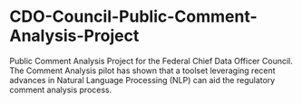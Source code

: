 # CDO-Council-Public-Comment-Analysis-Project
Public Comment Analysis Project for the Federal Chief Data Officer Council. The Comment Analysis pilot has shown that a toolset leveraging recent advances in Natural Language Processing (NLP) can aid the regulatory comment analysis process.
